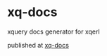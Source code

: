 # xq-docs
xquery docs generator for xqerl

published at [xq-docs](https://grantmacken.github.io/xq-docs/)
